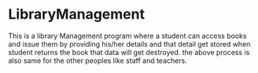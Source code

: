# LibraryManagement
This is a library Management program where a student can access books and issue them by providing his/her details and that detail get stored when student returns the book that data will get destroyed.
the above process is also same for the other peoples like staff and teachers.
